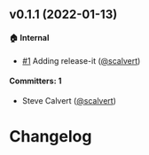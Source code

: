
## v0.1.1 (2022-01-13)

#### :house: Internal
* [#1](https://github.com/scalvert/jest-to-vitest/pull/1) Adding release-it ([@scalvert](https://github.com/scalvert))

#### Committers: 1
- Steve Calvert ([@scalvert](https://github.com/scalvert))


# Changelog
